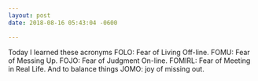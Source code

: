 ```yaml
---
layout: post
date: 2018-08-16 05:43:04 -0600

---
```

Today I learned these acronyms
FOLO: Fear of Living Off-line.
FOMU: Fear of Messing Up.
FOJO: Fear of Judgment On-line.
FOMIRL: Fear of Meeting in Real Life.
And to balance things
JOMO: joy of missing out.
